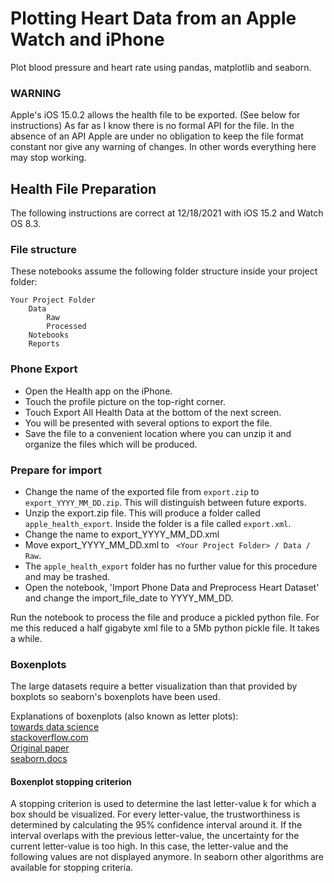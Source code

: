 # Plotting Heart Data from an Apple Watch and iPhone


Plot blood pressure and heart rate using pandas, matplotlib and seaborn. 


### WARNING
Apple's iOS 15.0.2 allows the health file to be exported. (See below for instructions) As far as I know there is no formal API for the file. In the absence of an API Apple are under no obligation to keep the file format constant nor give any warning of changes. In other words everything here may stop working.

## Health File Preparation
The following instructions are correct at 12/18/2021 with iOS 15.2 and Watch OS 8.3.

### File structure
These notebooks assume the following folder structure inside your project folder:

```
Your Project Folder
    Data
        Raw
        Processed
    Notebooks
    Reports
```
### Phone Export
- Open the Health app on the iPhone. 
- Touch the profile picture on the top-right corner. 
- Touch Export All Health Data at the bottom of the next screen.
- You will be presented with several options to export the file. 
- Save the file to a convenient location where you can unzip it and organize the files which will be produced.


### Prepare for import
- Change the name of the exported file from `export.zip` to `export_YYYY_MM_DD.zip`. This will distinguish between future exports.
- Unzip the export.zip file. This will produce a folder called `apple_health_export`. Inside the folder is a file called `export.xml`. 
- Change the name to export_YYYY_MM_DD.xml
- Move export_YYYY_MM_DD.xml to ` <Your Project Folder> / Data / Raw`.
- The `apple_health_export` folder has no further value for this procedure and may be trashed.
- Open the notebook, 'Import Phone Data and Preprocess Heart Dataset' and change the import_file_date to YYYY_MM_DD.

Run the notebook to process the file and produce a pickled python file. For me this reduced a half gigabyte xml file to a 5Mb python pickle file. It takes a while.

### Boxenplots

The large datasets require a better visualization than that provided by boxplots so seaborn's boxenplots have been used.

Explanations of boxenplots (also known as letter plots): <br />
[towards data science](https://towardsdatascience.com/letter-value-plot-the-easy-to-understand-boxplot-for-large-datasets-12d6c1279c97) <br />
[stackoverflow.com](https://stackoverflow.com/questions/52403381/how-boxen-plot-is-different-from-box-plot) <br />
[Original paper](https://vita.had.co.nz/papers/letter-value-plot.html) <br />
[seaborn.docs](https://seaborn.pydata.org/generated/seaborn.boxenplot.html) <br />

#### Boxenplot stopping criterion
A stopping criterion is used to determine the last letter-value k for which a box should be visualized. For every 
letter-value, the trustworthiness is determined by calculating the 95% confidence interval around it. If the interval overlaps with the previous letter-value, the uncertainty for the current letter-value is too high. In this case, the letter-value and the following values are not displayed anymore.
In seaborn other algorithms are available for stopping criteria.

